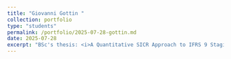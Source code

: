 ```yaml
---
title: "Giovanni Gottin "
collection: portfolio
type: "students"
permalink: /portfolio/2025-07-28-gottin.md
date: 2025-07-28
excerpt: "BSc's thesis: <i>A Quantitative SICR Approach to IFRS 9 Staging</i>. (HFARM-Chichester)   <a href="https://www.linkedin.com/in/giovannigottin">linkedin</a>"
---
```

